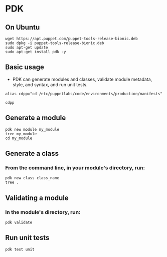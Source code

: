 # PDK
## On Ubuntu
```
wget https://apt.puppet.com/puppet-tools-release-bionic.deb
sudo dpkg -i puppet-tools-release-bionic.deb
sudo apt-get update
sudo apt-get install pdk -y
```

## Basic usage
- PDK can generate modules and classes, validate module metadata, style, and syntax, and run unit tests.

```
alias cdpp="cd /etc/puppetlabs/code/environments/production/manifests"
```

```
cdpp
```

## Generate a module
```
pdk new module my_module
tree my_module
cd my_module
```

## Generate a class
### From the command line, in your module's directory, run:
```
pdk new class class_name
tree .
```

## Validating a module
### In the module's directory, run:
```
pdk validate
```

## Run unit tests
```
pdk test unit
```
